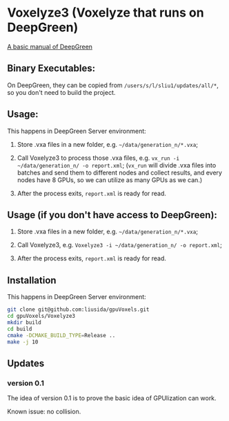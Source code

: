 # Voxelyze3 (Voxelyze that runs on DeepGreen)

[A basic manual of DeepGreen](https://wiki.uvm.edu/w/DeepGreenDocs)

## Binary Executables:

On DeepGreen, they can be copied from `/users/s/l/sliu1/updates/all/*`, so you don't need to build the project.

## Usage:

This happens in DeepGreen Server environment:

1. Store .vxa files in a new folder, e.g. `~/data/generation_n/*.vxa`;

2. Call Voxelyze3 to process those .vxa files, e.g. `vx_run -i ~/data/generation_n/ -o report.xml`; (`vx_run` will divide .vxa files into batches and send them to different nodes and collect results, and every nodes have 8 GPUs, so we can utilize as many GPUs as we can.)

3. After the process exits, `report.xml` is ready for read.

## Usage (if you don't have access to DeepGreen):

1. Store .vxa files in a new folder, e.g. `~/data/generation_n/*.vxa`;

2. Call Voxelyze3, e.g. `Voxelyze3 -i ~/data/generation_n/ -o report.xml`;

3. After the process exits, `report.xml` is ready for read.

## Installation

This happens in DeepGreen Server environment:

```bash
git clone git@github.com:liusida/gpuVoxels.git
cd gpuVoxels/Voxelyze3
mkdir build
cd build
cmake -DCMAKE_BUILD_TYPE=Release ..
make -j 10
```

## Updates

### version 0.1

The idea of version 0.1 is to prove the basic idea of GPUlization can work.

Known issue: no collision.

